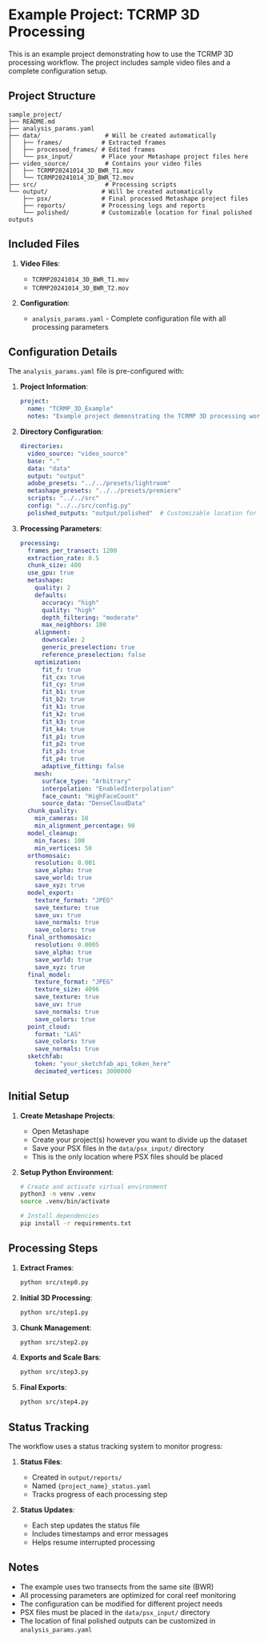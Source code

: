 # Example Project: TCRMP 3D Processing

This is an example project demonstrating how to use the TCRMP 3D processing workflow. The project includes sample video files and a complete configuration setup.

## Project Structure

```
sample_project/
├── README.md
├── analysis_params.yaml
├── data/                  # Will be created automatically
│   ├── frames/           # Extracted frames
│   ├── processed_frames/ # Edited frames
│   └── psx_input/        # Place your Metashape project files here
├── video_source/          # Contains your video files
│   ├── TCRMP20241014_3D_BWR_T1.mov
│   └── TCRMP20241014_3D_BWR_T2.mov
├── src/                   # Processing scripts
└── output/               # Will be created automatically
    ├── psx/              # Final processed Metashape project files
    ├── reports/          # Processing logs and reports
    └── polished/         # Customizable location for final polished outputs
```

## Included Files

1. **Video Files**:
   - `TCRMP20241014_3D_BWR_T1.mov`
   - `TCRMP20241014_3D_BWR_T2.mov`

2. **Configuration**:
   - `analysis_params.yaml` - Complete configuration file with all processing parameters

## Configuration Details

The `analysis_params.yaml` file is pre-configured with:

1. **Project Information**:
   ```yaml
   project:
     name: "TCRMP_3D_Example"
     notes: "Example project demonstrating the TCRMP 3D processing workflow."
   ```

2. **Directory Configuration**:
   ```yaml
   directories:
     video_source: "video_source"
     base: "."
     data: "data"
     output: "output"
     adobe_presets: "../../presets/lightroom"
     metashape_presets: "../../presets/premiere"
     scripts: "../../src"
     config: "../../src/config.py"
     polished_outputs: "output/polished"  # Customizable location for final polished outputs
   ```

3. **Processing Parameters**:
   ```yaml
   processing:
     frames_per_transect: 1200
     extraction_rate: 0.5
     chunk_size: 400
     use_gpu: true
     metashape:
       quality: 2
       defaults:
         accuracy: "high"
         quality: "high"
         depth_filtering: "moderate"
         max_neighbors: 100
       alignment:
         downscale: 2
         generic_preselection: true
         reference_preselection: false
       optimization:
         fit_f: true
         fit_cx: true
         fit_cy: true
         fit_b1: true
         fit_b2: true
         fit_k1: true
         fit_k2: true
         fit_k3: true
         fit_k4: true
         fit_p1: true
         fit_p2: true
         fit_p3: true
         fit_p4: true
         adaptive_fitting: false
       mesh:
         surface_type: "Arbitrary"
         interpolation: "EnabledInterpolation"
         face_count: "HighFaceCount"
         source_data: "DenseCloudData"
     chunk_quality:
       min_cameras: 10
       min_alignment_percentage: 90
     model_cleanup:
       min_faces: 100
       min_vertices: 50
     orthomosaic:
       resolution: 0.001
       save_alpha: true
       save_world: true
       save_xyz: true
     model_export:
       texture_format: "JPEG"
       save_texture: true
       save_uv: true
       save_normals: true
       save_colors: true
     final_orthomosaic:
       resolution: 0.0005
       save_alpha: true
       save_world: true
       save_xyz: true
     final_model:
       texture_format: "JPEG"
       texture_size: 4096
       save_texture: true
       save_uv: true
       save_normals: true
       save_colors: true
     point_cloud:
       format: "LAS"
       save_colors: true
       save_normals: true
     sketchfab:
       token: "your_sketchfab_api_token_here"
       decimated_vertices: 3000000
   ```

## Initial Setup

1. **Create Metashape Projects**:
   - Open Metashape
   - Create your project(s) however you want to divide up the dataset
   - Save your PSX files in the `data/psx_input/` directory
   - This is the only location where PSX files should be placed

2. **Setup Python Environment**:
   ```bash
   # Create and activate virtual environment
   python3 -m venv .venv
   source .venv/bin/activate

   # Install dependencies
   pip install -r requirements.txt
   ```

## Processing Steps

1. **Extract Frames**:
   ```bash
   python src/step0.py
   ```

2. **Initial 3D Processing**:
   ```bash
   python src/step1.py
   ```

3. **Chunk Management**:
   ```bash
   python src/step2.py
   ```

4. **Exports and Scale Bars**:
   ```bash
   python src/step3.py
   ```

5. **Final Exports**:
   ```bash
   python src/step4.py
   ```

## Status Tracking

The workflow uses a status tracking system to monitor progress:

1. **Status Files**:
   - Created in `output/reports/`
   - Named `{project_name}_status.yaml`
   - Tracks progress of each processing step

2. **Status Updates**:
   - Each step updates the status file
   - Includes timestamps and error messages
   - Helps resume interrupted processing

## Notes

- The example uses two transects from the same site (BWR)
- All processing parameters are optimized for coral reef monitoring
- The configuration can be modified for different project needs
- PSX files must be placed in the `data/psx_input/` directory
- The location of final polished outputs can be customized in `analysis_params.yaml` 